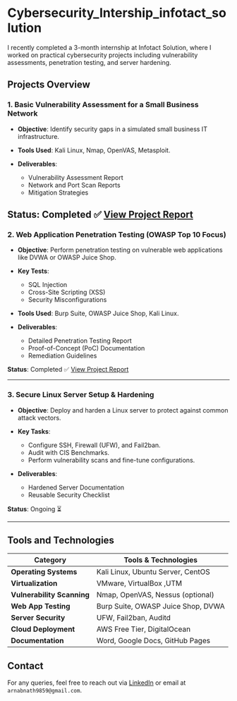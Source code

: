 # Cybersecurity_Intership_infotact_solution

I recently completed a 3-month internship at Infotact Solution, where I worked on practical cybersecurity projects including vulnerability assessments, penetration testing, and server hardening.
## Projects Overview

### 1. **Basic Vulnerability Assessment for a Small Business Network**

* **Objective**: Identify security gaps in a simulated small business IT infrastructure.
* **Tools Used**: Kali Linux, Nmap, OpenVAS, Metasploit.
* **Deliverables**:

  * Vulnerability Assessment Report
  * Network and Port Scan Reports
  * Mitigation Strategies

**Status**: Completed ✅
[View Project Report](https://github.com/ArnabNath11/Cybersecurity_Intership_infotact_solution/blob/main/Infotact-Internship-Projects/Project%201%20-%20Basic%20Vulnerability%20Assessment/Reports/project%201%20-%20basic%20vulnerability%20report.pdf)
---

### 2. **Web Application Penetration Testing (OWASP Top 10 Focus)**

* **Objective**: Perform penetration testing on vulnerable web applications like DVWA or OWASP Juice Shop.
* **Key Tests**:

  * SQL Injection
  * Cross-Site Scripting (XSS)
  * Security Misconfigurations
* **Tools Used**: Burp Suite, OWASP Juice Shop, Kali Linux.
* **Deliverables**:

  * Detailed Penetration Testing Report
  * Proof-of-Concept (PoC) Documentation
  * Remediation Guidelines

**Status**: Completed ✅
[View Project Report](https://github.com/ArnabNath11/Cybersecurity_Intership_infotact_solution/blob/main/Infotact-Internship-Projects/Project%202%20-%20Web%20Application%20Penetration%20Testing/Report/web%20application%20project%202%20final%20report.pdf)


---

### 3. **Secure Linux Server Setup & Hardening**

* **Objective**: Deploy and harden a Linux server to protect against common attack vectors.
* **Key Tasks**:

  * Configure SSH, Firewall (UFW), and Fail2ban.
  * Audit with CIS Benchmarks.
  * Perform vulnerability scans and fine-tune configurations.
* **Deliverables**:

  * Hardened Server Documentation
  * Reusable Security Checklist

**Status**: Ongoing ⏳

---

## Tools and Technologies

| Category                   | Tools & Technologies               |
| -------------------------- | ---------------------------------- |
| **Operating Systems**      | Kali Linux, Ubuntu Server, CentOS  |
| **Virtualization**         | VMware, VirtualBox ,UTM                |
| **Vulnerability Scanning** | Nmap, OpenVAS, Nessus (optional)   |
| **Web App Testing**        | Burp Suite, OWASP Juice Shop, DVWA |
| **Server Security**        | UFW, Fail2ban, Auditd              |
| **Cloud Deployment**       | AWS Free Tier, DigitalOcean        |
| **Documentation**          | Word, Google Docs, GitHub Pages    |



## Contact

For any queries, feel free to reach out via [LinkedIn](httpswww.linkedin.com/in/arnab-nath-87a17a278)
 or email at `arnabnath9859@gmail.com`.



